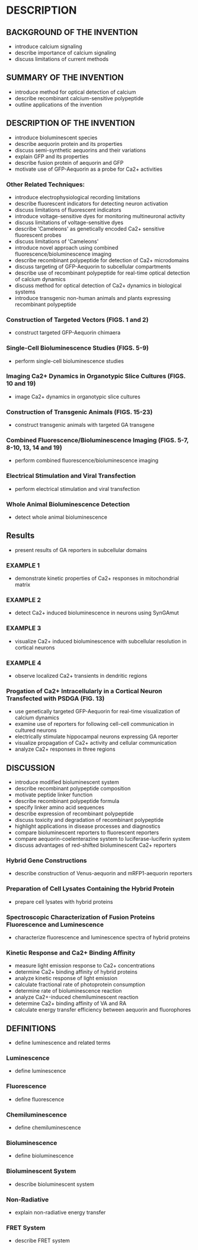 # DESCRIPTION

## BACKGROUND OF THE INVENTION

- introduce calcium signaling
- describe importance of calcium signaling
- discuss limitations of current methods

## SUMMARY OF THE INVENTION

- introduce method for optical detection of calcium
- describe recombinant calcium-sensitive polypeptide
- outline applications of the invention

## DESCRIPTION OF THE INVENTION

- introduce bioluminescent species
- describe aequorin protein and its properties
- discuss semi-synthetic aequorins and their variations
- explain GFP and its properties
- describe fusion protein of aequorin and GFP
- motivate use of GFP-Aequorin as a probe for Ca2+ activities

### Other Related Techniques:

- introduce electrophysiological recording limitations
- describe fluorescent indicators for detecting neuron activation
- discuss limitations of fluorescent indicators
- introduce voltage-sensitive dyes for monitoring multineuronal activity
- discuss limitations of voltage-sensitive dyes
- describe 'Cameleons' as genetically encoded Ca2+ sensitive fluorescent probes
- discuss limitations of 'Cameleons'
- introduce novel approach using combined fluorescence/bioluminescence imaging
- describe recombinant polypeptide for detection of Ca2+ microdomains
- discuss targeting of GFP-Aequorin to subcellular compartments
- describe use of recombinant polypeptide for real-time optical detection of calcium dynamics
- discuss method for optical detection of Ca2+ dynamics in biological systems
- introduce transgenic non-human animals and plants expressing recombinant polypeptide

### Construction of Targeted Vectors (FIGS. 1 and 2)

- construct targeted GFP-Aequorin chimaera

### Single-Cell Bioluminescence Studies (FIGS. 5-9)

- perform single-cell bioluminescence studies

### Imaging Ca2+ Dynamics in Organotypic Slice Cultures (FIGS. 10 and 19)

- image Ca2+ dynamics in organotypic slice cultures

### Construction of Transgenic Animals (FIGS. 15-23)

- construct transgenic animals with targeted GA transgene

### Combined Fluorescence/Bioluminescence Imaging (FIGS. 5-7, 8-10, 13, 14 and 19)

- perform combined fluorescence/bioluminescence imaging

### Electrical Stimulation and Viral Transfection

- perform electrical stimulation and viral transfection

### Whole Animal Bioluminescence Detection

- detect whole animal bioluminescence

## Results

- present results of GA reporters in subcellular domains

### EXAMPLE 1

- demonstrate kinetic properties of Ca2+ responses in mitochondrial matrix

### EXAMPLE 2

- detect Ca2+ induced bioluminescence in neurons using SynGAmut

### EXAMPLE 3

- visualize Ca2+ induced bioluminescence with subcellular resolution in cortical neurons

### EXAMPLE 4

- observe localized Ca2+ transients in dendritic regions

### Progation of Ca2+ Intracellularly in a Cortical Neuron Transfected with PSDGA (FIG. 13)

- use genetically targeted GFP-Aequorin for real-time visualization of calcium dynamics
- examine use of reporters for following cell-cell communication in cultured neurons
- electrically stimulate hippocampal neurons expressing GA reporter
- visualize propagation of Ca2+ activity and cellular communication
- analyze Ca2+ responses in three regions

## DISCUSSION

- introduce modified bioluminescent system
- describe recombinant polypeptide composition
- motivate peptide linker function
- describe recombinant polypeptide formula
- specify linker amino acid sequences
- describe expression of recombinant polypeptide
- discuss toxicity and degradation of recombinant polypeptide
- highlight applications in disease processes and diagnostics
- compare bioluminescent reporters to fluorescent reporters
- compare aequorin-coelenterazine system to luciferase-luciferin system
- discuss advantages of red-shifted bioluminescent Ca2+ reporters

### Hybrid Gene Constructions

- describe construction of Venus-aequorin and mRFP1-aequorin reporters

### Preparation of Cell Lysates Containing the Hybrid Protein

- prepare cell lysates with hybrid proteins

### Spectroscopic Characterization of Fusion Proteins Fluorescence and Luminescence

- characterize fluorescence and luminescence spectra of hybrid proteins

### Kinetic Response and Ca2+ Binding Affinity

- measure light emission response to Ca2+ concentrations
- determine Ca2+ binding affinity of hybrid proteins
- analyze kinetic response of light emission
- calculate fractional rate of photoprotein consumption
- determine rate of bioluminescence reaction
- analyze Ca2+-induced chemiluminescent reaction
- determine Ca2+ binding affinity of VA and RA
- calculate energy transfer efficiency between aequorin and fluorophores

## DEFINITIONS

- define luminescence and related terms

### Luminescence

- define luminescence

### Fluorescence

- define fluorescence

### Chemiluminescence

- define chemiluminescence

### Bioluminescence

- define bioluminescence

### Bioluminescent System

- describe bioluminescent system

### Non-Radiative

- explain non-radiative energy transfer

### FRET System

- describe FRET system

